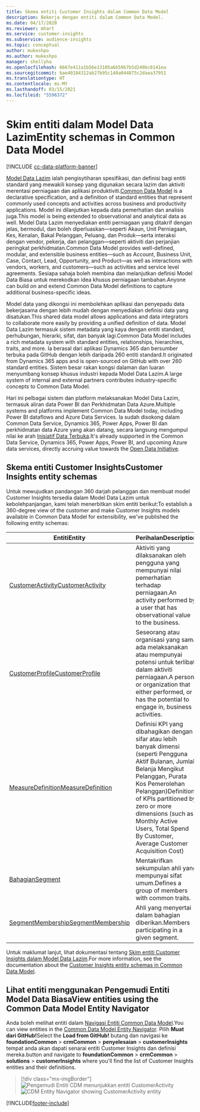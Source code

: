 ```yaml
---
title: Skema entiti Customer Insights dalam Common Data Model
description: Bekerja dengan entiti dalam Common Data Model.
ms.date: 04/17/2020
ms.reviewer: mhart
ms.service: customer-insights
ms.subservice: audience-insights
ms.topic: conceptual
author: mukeshpo
ms.author: mukeshpo
manager: shellyha
ms.openlocfilehash: 6667e411a1b56e13105a6b59b7b5d249bc8141ea
ms.sourcegitcommit: bae40184312ab27b95c140a044875c2daea37951
ms.translationtype: HT
ms.contentlocale: ms-MY
ms.lasthandoff: 03/15/2021
ms.locfileid: "5596372"
---
```

# <a name="entity-schemas-in-common-data-model"></a><span data-ttu-id="72311-103">Skim entiti dalam Model Data Lazim</span><span class="sxs-lookup"><span data-stu-id="72311-103">Entity schemas in Common Data Model</span></span>

[!INCLUDE [cc-data-platform-banner](../includes/cc-data-platform-banner.md)]

<span data-ttu-id="72311-104">[Model Data Lazim](/common-data-model/) ialah pengisytiharan spesifikasi, dan definisi bagi entiti standard yang mewakili konsep yang digunakan secara lazim dan aktiviti merentasi perniagaan dan aplikasi produktiviti.</span><span class="sxs-lookup"><span data-stu-id="72311-104">[Common Data Model](/common-data-model/) is a declarative specification, and a definition of standard entities that represent commonly used concepts and activities across business and productivity applications.</span></span> <span data-ttu-id="72311-105">Model ini dilanjutkan kepada data pemerhatian dan analisis juga.</span><span class="sxs-lookup"><span data-stu-id="72311-105">This model is being extended to observational and analytical data as well.</span></span> <span data-ttu-id="72311-106">Model Data Lazim menyediakan entiti perniagaan yang ditakrif dengan jelas, bermodul, dan boleh diperluaskan—seperti Akaun, Unit Perniagaan, Kes, Kenalan, Bakal Pelanggan, Peluang, dan Produk—serta interaksi dengan vendor, pekerja, dan pelanggan—seperti aktiviti dan perjanjian peringkat perkhidmatan.</span><span class="sxs-lookup"><span data-stu-id="72311-106">Common Data Model provides well-defined, modular, and extensible business entities—such as Account, Business Unit, Case, Contact, Lead, Opportunity, and Product—as well as interactions with vendors, workers, and customers—such as activities and service level agreements.</span></span> <span data-ttu-id="72311-107">Sesiapa sahaja boleh membina dan melanjutkan definisi Model Data Biasa untuk merekodkan idea khusus perniagaan tambahan.</span><span class="sxs-lookup"><span data-stu-id="72311-107">Anyone can build on and extend Common Data Model definitions to capture additional business-specific ideas.</span></span>

<span data-ttu-id="72311-108">Model data yang dikongsi ini membolehkan aplikasi dan penyepadu data bekerjasama dengan lebih mudah dengan menyediakan definisi data yang disatukan.</span><span class="sxs-lookup"><span data-stu-id="72311-108">This shared data model allows applications and data integrators to collaborate more easily by providing a unified definition of data.</span></span> <span data-ttu-id="72311-109">Model Data Lazim termasuk sistem metadata yang kaya dengan entiti standard, perhubungan, hierarki, sifat, dan banyak lagi.</span><span class="sxs-lookup"><span data-stu-id="72311-109">Common Data Model includes a rich metadata system with standard entities, relationships, hierarchies, traits, and more.</span></span> <span data-ttu-id="72311-110">Ia berasal dari aplikasi Dynamics 365 dan bersumber terbuka pada GitHub dengan lebih daripada 260 entiti standard.</span><span class="sxs-lookup"><span data-stu-id="72311-110">It originated from Dynamics 365 apps and is open-sourced on GitHub with over 260 standard entities.</span></span> <span data-ttu-id="72311-111">Sistem besar rakan kongsi dalaman dan luaran menyumbang konsep khusus industri kepada Model Data Lazim.</span><span class="sxs-lookup"><span data-stu-id="72311-111">A large system of internal and external partners contributes industry-specific concepts to Common Data Model.</span></span>

<span data-ttu-id="72311-112">Hari ini pelbagai sistem dan platform melaksanakan Model Data Lazim, termasuk aliran data Power BI dan Perkhidmatan Data Azure.</span><span class="sxs-lookup"><span data-stu-id="72311-112">Multiple systems and platforms implement Common Data Model today, including Power BI dataflows and Azure Data Services.</span></span> <span data-ttu-id="72311-113">Ia sudah disokong dalam Common Data Service, Dynamics 365, Power Apps, Power BI dan perkhidmatan data Azure yang akan datang, secara langsung mengumpul nilai ke arah [Inisiatif Data Terbuka](https://www.microsoft.com/open-data-initiative).</span><span class="sxs-lookup"><span data-stu-id="72311-113">It's already supported in the Common Data Service, Dynamics 365, Power Apps, Power BI, and upcoming Azure data services, directly accruing value towards the [Open Data Initiative](https://www.microsoft.com/open-data-initiative).</span></span>

## <a name="customer-insights-entity-schemas"></a><span data-ttu-id="72311-114">Skema entiti Customer Insights</span><span class="sxs-lookup"><span data-stu-id="72311-114">Customer Insights entity schemas</span></span>

<span data-ttu-id="72311-115">Untuk mewujudkan pandangan 360 darjah pelanggan dan membuat model Customer Insights tersedia dalam Model Data Lazim untuk kebolehpanjangan, kami telah menerbitkan skim entiti berikut:</span><span class="sxs-lookup"><span data-stu-id="72311-115">To establish a 360-degree view of the customer and make Customer Insights models available in Common Data Model for extensibility, we've published the following entity schemas:</span></span>

| <span data-ttu-id="72311-116">Entiti</span><span class="sxs-lookup"><span data-stu-id="72311-116">Entity</span></span> | <span data-ttu-id="72311-117">Perihalan</span><span class="sxs-lookup"><span data-stu-id="72311-117">Description</span></span> |
|---------|---------|
|[<span data-ttu-id="72311-118">CustomerActivity</span><span class="sxs-lookup"><span data-stu-id="72311-118">CustomerActivity</span></span>](/common-data-model/schema/core/applicationcommon/foundationcommon/crmcommon/solutions/customerinsights/customeractivity) | <span data-ttu-id="72311-119">Aktiviti yang dilaksanakan oleh pengguna yang mempunyai nilai pemerhatian terhadap perniagaan.</span><span class="sxs-lookup"><span data-stu-id="72311-119">An activity performed by a user that has observational value to the business.</span></span> |
|[<span data-ttu-id="72311-120">CustomerProfile</span><span class="sxs-lookup"><span data-stu-id="72311-120">CustomerProfile</span></span>](/common-data-model/schema/core/applicationcommon/foundationcommon/crmcommon/solutions/customerinsights/customerprofile) | <span data-ttu-id="72311-121">Seseorang atau organisasi yang sama ada melaksanakan atau mempunyai potensi untuk terlibat dalam aktiviti perniagaan.</span><span class="sxs-lookup"><span data-stu-id="72311-121">A person or organization that either performed, or has the potential to engage in, business activities.</span></span> |
|[<span data-ttu-id="72311-122">MeasureDefinition</span><span class="sxs-lookup"><span data-stu-id="72311-122">MeasureDefinition</span></span>](/common-data-model/schema/core/applicationcommon/foundationcommon/crmcommon/solutions/customerinsights/measuredefinition) | <span data-ttu-id="72311-123">Definisi KPI yang dibahagikan dengan sifar atau lebih banyak dimensi (seperti Pengguna Aktif Bulanan, Jumlah Belanja Mengikut Pelanggan, Purata Kos Pemerolehan Pelanggan)</span><span class="sxs-lookup"><span data-stu-id="72311-123">Definition of KPIs partitioned by zero or more dimensions (such as Monthly Active Users, Total Spend By Customer, Average Customer Acquisition Cost)</span></span> |
|[<span data-ttu-id="72311-124">Bahagian</span><span class="sxs-lookup"><span data-stu-id="72311-124">Segment</span></span>](/common-data-model/schema/core/applicationcommon/foundationcommon/crmcommon/solutions/customerinsights/segment) | <span data-ttu-id="72311-125">Mentakrifkan sekumpulan ahli yang mempunyai sifat umum.</span><span class="sxs-lookup"><span data-stu-id="72311-125">Defines a group of members with common traits.</span></span> |
|[<span data-ttu-id="72311-126">SegmentMembership</span><span class="sxs-lookup"><span data-stu-id="72311-126">SegmentMembership</span></span>](/common-data-model/schema/core/applicationcommon/foundationcommon/crmcommon/solutions/customerinsights/segmentmembership) | <span data-ttu-id="72311-127">Ahli yang menyertai dalam bahagian diberikan.</span><span class="sxs-lookup"><span data-stu-id="72311-127">Members participating in a given segment.</span></span> |

<span data-ttu-id="72311-128">Untuk maklumat lanjut, lihat dokumentasi tentang [Skim entiti Customer Insights dalam Model Data Lazim](/common-data-model/schema/core/applicationcommon/foundationcommon/crmcommon/solutions/customerinsights/overview).</span><span class="sxs-lookup"><span data-stu-id="72311-128">For more information, see the documentation about the [Customer Insights entity schemas in Common Data Model](/common-data-model/schema/core/applicationcommon/foundationcommon/crmcommon/solutions/customerinsights/overview).</span></span>

## <a name="view-entities-using-the-common-data-model-entity-navigator"></a><span data-ttu-id="72311-129">Lihat entiti menggunakan Pengemudi Entiti Model Data Biasa</span><span class="sxs-lookup"><span data-stu-id="72311-129">View entities using the Common Data Model Entity Navigator</span></span>

<span data-ttu-id="72311-130">Anda boleh melihat entiti dalam [Navigasi Entiti Common Data Model](https://microsoft.github.io/CDM/).</span><span class="sxs-lookup"><span data-stu-id="72311-130">You can view entities in the [Common Data Model Entity Navigator](https://microsoft.github.io/CDM/).</span></span> <span data-ttu-id="72311-131">Pilih **Muat dari GitHub!**</span><span class="sxs-lookup"><span data-stu-id="72311-131">Select the **Load from GitHub!**</span></span> <span data-ttu-id="72311-132">butang dan navigasi ke **foundationCommon** > **crmCommon** > **penyelesaian** > **customerInsights** tempat anda akan dapati senarai entiti Customer Insights dan definisi mereka.</span><span class="sxs-lookup"><span data-stu-id="72311-132">button and navigate to **foundationCommon** > **crmCommon** > **solutions** > **customerInsights** where you'll find the list of Customer Insights entities and their definitions.</span></span>
> [!div class="mx-imgBorder"]
> <span data-ttu-id="72311-133">![Pengemudi Entiti CDM menunjukkan entiti CustomerActivity](media/CDM-entity-navigator.png "Pengemudi Entiti CDM menunjukkan entiti CustomerActivity")</span><span class="sxs-lookup"><span data-stu-id="72311-133">![CDM Entity Navigator showing CustomerActivity entity](media/CDM-entity-navigator.png "CDM Entity Navigator showing CustomerActivity entity")</span></span>


[!INCLUDE[footer-include](../includes/footer-banner.md)]